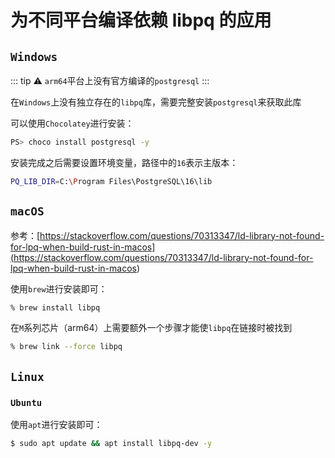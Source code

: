 # 为不同平台编译依赖 libpq 的应用
<p id="xcPJysR1mej5SdLsuZgcrP">

## `Windows`

</p>

<p id="jBEaz5PgHxbsZecRPuzG8h">

::: tip ⚠️
`arm64`平台上没有官方编译的`postgresql`
:::

</p>

<p id="tVekMjjN8tVBPXHpSZc3DE">

在`Windows`上没有独立存在的`libpq`库，需要完整安装`postgresql`来获取此库

</p>

<p id="kY2cyLfVcTqkRp6wHZJNyL">

可以使用`Chocolatey`进行安装：

</p>

<p id="hSCb2ggq8r1xV9mtuJHpob">

```Bash
PS> choco install postgresql -y
```


</p>

<p id="fPn3v3CUchSq7Tzo3VVyCq">

安装完成之后需要设置环境变量，路径中的`16`表示主版本：

</p>

<p id="9LjneuvZCjsJ4FKc6QoBV7">

```Bash
PQ_LIB_DIR=C:\Program Files\PostgreSQL\16\lib
```


</p>

<p id="vMET7Kh7RF3KcoT1oWEJBp">

## `macOS`

</p>

<p id="nHdx4zXAzxyenJ4GXJ8eRa">

参考：[https://stackoverflow.com/questions/70313347/ld-library-not-found-for-lpq-when-build-rust-in-macos](<https://stackoverflow.com/questions/70313347/ld-library-not-found-for-lpq-when-build-rust-in-macos>)

</p>

<p id="aY6NTkVsmhoHC39oN13Jhc">

使用`brew`进行安装即可：

</p>

<p id="m1pMLE9d7hks4R6iJUxwSr">

```Bash
% brew install libpq
```


</p>

<p id="iN7rNX7gtrJ3FBwTQ9afra">

在`M`系列芯片（arm64）上需要额外一个步骤才能使`libpq`在链接时被找到

</p>

<p id="rondPPxdQHDWgbVdLYu17N">

```Bash
% brew link --force libpq
```


</p>

<p id="xp1GknW5RmiBKQgY2t95h1">

## `Linux`

</p>

<p id="gCh7uBdZBdN81GFM3eCc4K">

### `Ubuntu`

</p>

<p id="Qftzfe5FqfDRCHBEiSBXK">

使用`apt`进行安装即可：

</p>

<p id="m2s4XoW2Zi9bsvgA6YwzSy">

```Bash
$ sudo apt update && apt install libpq-dev -y
```


</p>

<p id="7NKcjpAYVf6phHhyCjGXM2">



</p>
